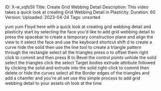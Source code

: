 ID: X-w_vqfs5lI
Title: Create Grid Webbing Detail
Description: This video takes a quick look at creating Grid Webbing Detail in Plasticity.
Duration: 60
Version: 
Uploaded: 2023-04-24
Tags: unsorted

yum yum Floyd here with a quick look at
creating grid webbing detail and
plasticity start by selecting the face
you'd like to add grid webbing detail to
press the spacebar to create a temporary
construction plane and align the view to
it select the face and use the keyboard
shortcut shift d to create a curve hide
the solid then use the line tool to
create a triangle pattern through the
rectangle select all the triangles press
o to offset them right click to commit
and then press B to Bevel the control
points unhide the solid select the
triangles click the select Target bodies
extrude attribute followed by clicking
the solid and extrude into the solid
right-click to commit then delete or
hide the curves select all the Border
edges of the triangles
and add a chamfer and you're all set use
this simple process to add grid webbing
detail to your assets oh look at the
time
